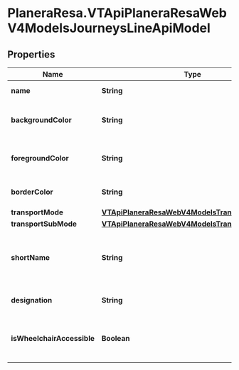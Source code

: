 # PlaneraResa.VTApiPlaneraResaWebV4ModelsJourneysLineApiModel

## Properties

Name | Type | Description | Notes
------------ | ------------- | ------------- | -------------
**name** | **String** | The line name. | [optional] 
**backgroundColor** | **String** | The background color of the line symbol. | [optional] 
**foregroundColor** | **String** | The foreground color of the line symbol. | [optional] 
**borderColor** | **String** | The border color of the line symbol. | [optional] 
**transportMode** | [**VTApiPlaneraResaWebV4ModelsTransportMode**](VTApiPlaneraResaWebV4ModelsTransportMode.md) |  | [optional] 
**transportSubMode** | [**VTApiPlaneraResaWebV4ModelsTransportSubMode**](VTApiPlaneraResaWebV4ModelsTransportSubMode.md) |  | [optional] 
**shortName** | **String** | The short name of the line, usually 5 characters or less. | [optional] 
**designation** | **String** | The designation of the line. | [optional] 
**isWheelchairAccessible** | **Boolean** | Flag indicating if the line is wheelchair accessible. | [optional] 


